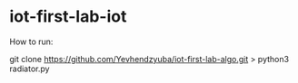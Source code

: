 # iot-first-lab-iot

How to run: 

git clone https://github.com/Yevhendzyuba/iot-first-lab-algo.git > python3 radiator.py
